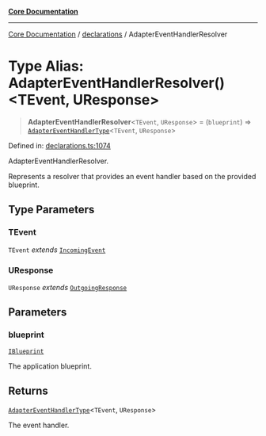 [**Core Documentation**](../../README.md)

***

[Core Documentation](../../README.md) / [declarations](../README.md) / AdapterEventHandlerResolver

# Type Alias: AdapterEventHandlerResolver()\<TEvent, UResponse\>

> **AdapterEventHandlerResolver**\<`TEvent`, `UResponse`\> = (`blueprint`) => [`AdapterEventHandlerType`](AdapterEventHandlerType.md)\<`TEvent`, `UResponse`\>

Defined in: [declarations.ts:1074](https://github.com/stonemjs/core/blob/e2200da501349da1fec304d821c002bb6d055b61/src/declarations.ts#L1074)

AdapterEventHandlerResolver.

Represents a resolver that provides an event handler based on the provided blueprint.

## Type Parameters

### TEvent

`TEvent` *extends* [`IncomingEvent`](../../events/IncomingEvent/classes/IncomingEvent.md)

### UResponse

`UResponse` *extends* [`OutgoingResponse`](../../events/OutgoingResponse/classes/OutgoingResponse.md)

## Parameters

### blueprint

[`IBlueprint`](IBlueprint.md)

The application blueprint.

## Returns

[`AdapterEventHandlerType`](AdapterEventHandlerType.md)\<`TEvent`, `UResponse`\>

The event handler.
